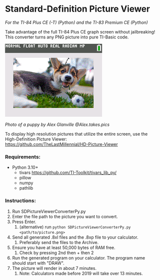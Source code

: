 # Standard-Definition Picture Viewer 

*For the TI-84 Plus CE (-T) (Python) and the TI-83 Premium CE (Python)*

Take advantage of the full TI-84 Plus CE graph screen without jailbreaking! This converter turns any PNG picture into pure TI-Basic code.

![Example Picture](example-result.png "Example output")

*Photo of a puppy by Alex Glanville @Alex.takes.pics*

To display high resolution pictures that utilize the entire screen, use the High-Definition Picture Viewer: </br>
https://github.com/TheLastMillennial/HD-Picture-Viewer

### Requirements:
- Python 3.10+
    - tivars https://github.com/TI-Toolkit/tivars_lib_py/
    - pillow
    - numpy
    - pathlib

### Instructions:
1. Run SDPictureViewerConverterPy.py
2. Enter the file path to the picture you want to convert.
3. Press Enter.
    1. (alternative) run `python SDPictureViewerConverterPy.py <path/to/picture.png>`
5. Send all generated .8xl files and the .8xp file to your calculator.
    1. Preferably send the files to the Archive.
6. Ensure you have at least 50,000 bytes of RAM free.
    1. Check by pressing 2nd then + then 2
7. Run the generated program on your calculator. The program name should start with "DRAW".
8. The picture will render in about 7 minutes. 
    1. Note: Calculators made before 2019 will take over 13 minutes.

